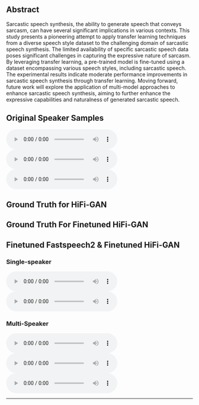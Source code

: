 ## Abstract
Sarcastic speech synthesis, the ability to generate speech that conveys sarcasm, can have several significant implications in various contexts. This study presents a pioneering attempt to apply transfer learning techniques from a diverse speech style dataset to the challenging domain of sarcastic speech synthesis. The limited availability of specific sarcastic speech data poses significant challenges in capturing the expressive nature of sarcasm. By leveraging transfer learning, a pre-trained model is fine-tuned using a dataset encompassing various speech styles, including sarcastic speech. The experimental results indicate moderate performance improvements in sarcastic speech synthesis through transfer learning. Moving forward, future work will explore the application of multi-model approaches to enhance sarcastic speech synthesis, aiming to further enhance the expressive capabilities and naturalness of generated sarcastic speech.

## Original Speaker Samples
<p>
  <audio controls="controls">
    <source type="audio/wav" src="audio/1_60.wav"></source>
  </audio>
  <audio controls="controls">
    <source type="audio/wav" src="audio/1_80.wav"></source>
  </audio>
  <audio controls="controls">
    <source type="audio/wav" src="audio/1_70.wav"></source>
  </audio>
</p>

## Ground Truth for HiFi-GAN

## Ground Truth For Finetuned HiFi-GAN

## Finetuned Fastspeech2 & Finetuned HiFi-GAN
### Single-speaker
<audio controls="controls">
    <source type="audio/wav" src="audio/1_467_2.wav"></source>
</audio>

<audio controls="controls">
    <source type="audio/wav" src="audio/1_507_2.wav"></source>
</audio>

### Multi-Speaker
<audio controls="controls">
    <source type="audio/wav" src="audio/1_467_2_multi.wav"></source>
</audio>

<audio controls="controls">
    <source type="audio/wav" src="audio/1_507_2_multi.wav"></source>
</audio>

<audio controls="controls">
    <source type="audio/wav" src="audio/1_6427_2_multi.wav"></source>
</audio>






---
